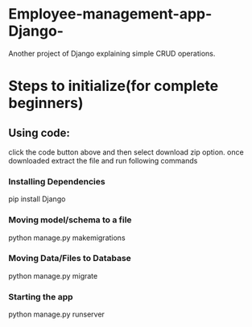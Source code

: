 # Employee-management-app-Django-
Another project of Django explaining simple CRUD operations.

# Steps to initialize(for complete beginners)
## Using code:
click the code button above and then select download zip option.
once downloaded extract the file and run following commands
### Installing Dependencies
  pip install Django
### Moving model/schema to a file
  python manage.py makemigrations
### Moving Data/Files to Database
  python manage.py migrate
### Starting the app
  python manage.py runserver
